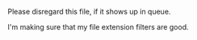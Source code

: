 Please disregard this file, if it shows up in queue.

I'm making sure that my file extension filters are good.
